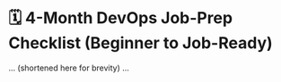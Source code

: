 # 🗓️ 4-Month DevOps Job-Prep Checklist (Beginner to Job-Ready)
... (shortened here for brevity) ...
